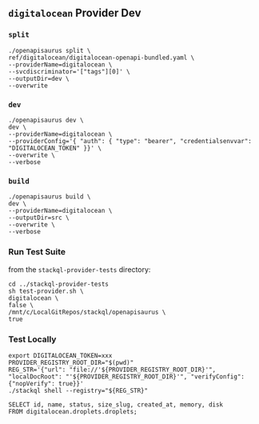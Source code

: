 ## `digitalocean` Provider Dev

### `split`

```
./openapisaurus split \
ref/digitalocean/digitalocean-openapi-bundled.yaml \
--providerName=digitalocean \
--svcdiscriminator='["tags"][0]' \
--outputDir=dev \
--overwrite
```

### `dev`

```
./openapisaurus dev \
dev \
--providerName=digitalocean \
--providerConfig='{ "auth": { "type": "bearer", "credentialsenvvar": "DIGITALOCEAN_TOKEN" }}' \
--overwrite \
--verbose
```

### `build`

```
./openapisaurus build \
dev \
--providerName=digitalocean \
--outputDir=src \
--overwrite \
--verbose
```

### Run Test Suite

from the `stackql-provider-tests` directory:

```
cd ../stackql-provider-tests
sh test-provider.sh \
digitalocean \
false \
/mnt/c/LocalGitRepos/stackql/openapisaurus \
true
```


### Test Locally

```
export DIGITALOCEAN_TOKEN=xxx
PROVIDER_REGISTRY_ROOT_DIR="$(pwd)"
REG_STR='{"url": "file://'${PROVIDER_REGISTRY_ROOT_DIR}'", "localDocRoot": "'${PROVIDER_REGISTRY_ROOT_DIR}'", "verifyConfig": {"nopVerify": true}}'
./stackql shell --registry="${REG_STR}"
```

```
SELECT id, name, status, size_slug, created_at, memory, disk
FROM digitalocean.droplets.droplets;
```
